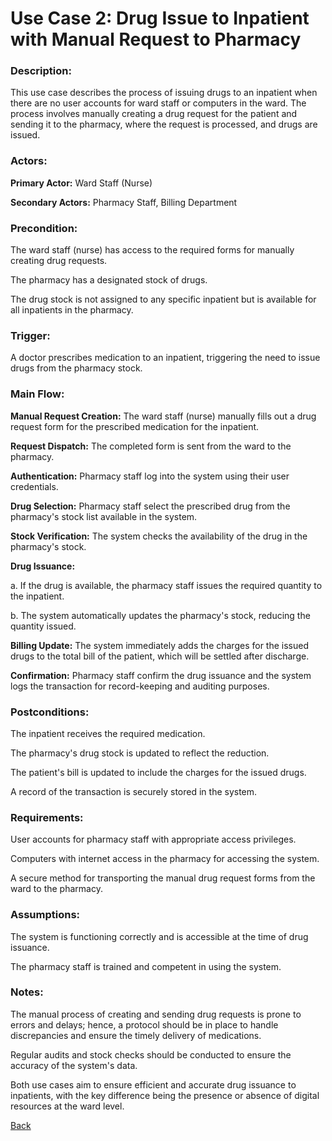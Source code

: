 # Use Case 2: Drug Issue to Inpatient with Manual Request to Pharmacy

### Description:

This use case describes the process of issuing drugs to an inpatient when there are no user accounts for ward staff or computers in the ward. The process involves manually creating a drug request for the patient and sending it to the pharmacy, where the request is processed, and drugs are issued.

### Actors:

**Primary Actor:** Ward Staff (Nurse)

**Secondary Actors:** Pharmacy Staff, Billing Department

### Precondition:

The ward staff (nurse) has access to the required forms for manually creating drug requests.

The pharmacy has a designated stock of drugs.

The drug stock is not assigned to any specific inpatient but is available for all inpatients in the pharmacy.

### Trigger:

A doctor prescribes medication to an inpatient, triggering the need to issue drugs from the pharmacy stock.

### Main Flow:

**Manual Request Creation:** The ward staff (nurse) manually fills out a drug request form for the prescribed medication for the inpatient.

**Request Dispatch:** The completed form is sent from the ward to the pharmacy.

**Authentication:** Pharmacy staff log into the system using their user credentials.

**Drug Selection:** Pharmacy staff select the prescribed drug from the pharmacy's stock list available in the system.

**Stock Verification:** The system checks the availability of the drug in the pharmacy's stock.

**Drug Issuance:**

a. If the drug is available, the pharmacy staff issues the required quantity to the inpatient.

b. The system automatically updates the pharmacy's stock, reducing the quantity issued.

**Billing Update:** The system immediately adds the charges for the issued drugs to the total bill of the patient, which will be settled after discharge.

**Confirmation:** Pharmacy staff confirm the drug issuance and the system logs the transaction for record-keeping and auditing purposes.

### Postconditions:

The inpatient receives the required medication.

The pharmacy's drug stock is updated to reflect the reduction.

The patient's bill is updated to include the charges for the issued drugs.

A record of the transaction is securely stored in the system.

### Requirements:

User accounts for pharmacy staff with appropriate access privileges.

Computers with internet access in the pharmacy for accessing the system.

A secure method for transporting the manual drug request forms from the ward to the pharmacy.

### Assumptions:

The system is functioning correctly and is accessible at the time of drug issuance.

The pharmacy staff is trained and competent in using the system.

### Notes:

The manual process of creating and sending drug requests is prone to errors and delays; hence, a protocol should be in place to handle discrepancies and ensure the timely delivery of medications.

Regular audits and stock checks should be conducted to ensure the accuracy of the system's data.

Both use cases aim to ensure efficient and accurate drug issuance to inpatients, with the key difference being the presence or absence of digital resources at the ward level.

[Back](https://github.com/hmislk/hmis/wiki/Inpatient-Pharmaceutical-Management)




